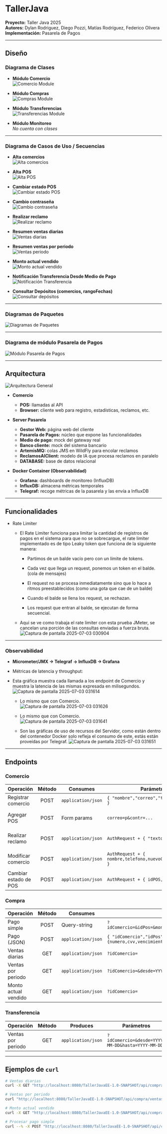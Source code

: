 # TallerJava  
**Proyecto:** Taller Java 2025  
**Autores:** Dylan Rodriguez, Diego Pozzi, Matías Rodríguez, Federico Olivera  
**Implementación:** Pasarela de Pagos  

---

## Diseño

### Diagrama de Clases

- **Módulo Comercio**  
  ![Comercio Module](https://github.com/user-attachments/assets/5a3a3874-a071-4a79-a859-4455eff89e06)

- **Módulo Compras**  
  ![Compras Module](https://github.com/user-attachments/assets/a79c6b3b-1c45-4af1-9dcf-00f11dbba15c)

- **Módulo Transferencias**  
  ![Transferencias Module](https://github.com/user-attachments/assets/f8363053-761c-4963-896e-a8e8c456cb4d)

- **Módulo Monitoreo**  
  *No cuenta con clases*

---

### Diagrama de Casos de Uso / Secuencias

- **Alta comercios**  
  ![Alta comercios](https://github.com/user-attachments/assets/0c396dd2-4d85-4524-8cb8-4824ab5a5455)

- **Alta POS**  
  ![Alta POS](https://github.com/user-attachments/assets/4e3af4ab-c5b7-4144-bac3-6dece8592bbb)

- **Cambiar estado POS**  
  ![Cambiar estado POS](https://github.com/user-attachments/assets/fe49c917-204c-4d75-8d6c-4bd4a0bd86be)

- **Cambio contraseña**  
  ![Cambio contraseña](https://github.com/user-attachments/assets/69ee1c03-8f62-4f33-a5a4-f846fbc6e979)

- **Realizar reclamo**  
  ![Realizar reclamo](https://github.com/user-attachments/assets/89369427-d379-4f0b-bd81-ba17adfa21df)

- **Resumen ventas diarias**  
  ![Ventas diarias](https://github.com/user-attachments/assets/b33f1c1f-c65d-479e-b951-1f0f188e5e02)

- **Resumen ventas por periodo**  
  ![Ventas periodo](https://github.com/user-attachments/assets/e0d8c8bd-19be-4493-90d6-8f886ddcd993)

- **Monto actual vendido**  
  ![Monto actual vendido](https://github.com/user-attachments/assets/03559a2c-cfa3-43c1-9cc4-4bbc6f9bba41)

- **Notificación Transferencia Desde Medio de Pago**  
  ![Notificación Transferencia](https://github.com/user-attachments/assets/eda1561b-69f8-4b02-a90d-f0351ce244ad)

- **Consultar Depósitos (comercios, rangoFechas)**  
  ![Consultar depósitos](https://github.com/user-attachments/assets/e977a37f-f8f2-4584-a17d-28538dc1c81f)

---

### Diagramas de Paquetes

![Diagramas de Paquetes](https://github.com/user-attachments/assets/c87e9676-b949-42dd-a860-beb536cef572)

---

### Diagrama de módulo Pasarela de Pagos

![Módulo Pasarela de Pagos](https://github.com/user-attachments/assets/8bdbd892-1a53-4bf0-981f-c15cb9b36dc2)

---

## Arquitectura

![Arquitectura General](https://github.com/user-attachments/assets/7f2cff00-9f69-490c-a6d7-c964830db0b3)

- **Comercio**  
  - **POS:** llamadas al API  
  - **Browser:** cliente web para registro, estadísticas, reclamos, etc.

- **Server Pasarela**  
  - **Gestor Web:** página web del cliente  
  - **Pasarela de Pagos:** núcleo que expone las funcionalidades  
  - **Medio de pago:** mock del gateway real  
  - **Banco cliente:** mock del sistema bancario  
  - **ArtemisMQ:** colas JMS en WildFly para encolar reclamos  
  - **ReclamosAIClient:** modelo de IA que procesa reclamos en paralelo  
  - **DATABASE:** base de datos relacional

- **Docker Container (Observabilidad)**  
  - **Grafana:** dashboards de monitoreo (InfluxDB)  
  - **InfluxDB:** almacena métricas temporales  
  - **Telegraf:** recoge métricas de la pasarela y las envía a InfluxDB

---

## Funcionalidades

- Rate Limiter
  - El Rate Limiter funciona para limitar la cantidad de registros de pagos en el sistema para que no se sobrecargue, el rate limiter implementado es de tipo Leaky token que funciona de la siguiente manera:
    
    - Partimos de un balde vacío pero con un límite de tokens.

    - Cada vez que llega un request, ponemos un token en el balde. (cola de mensajes)

    - El request no se procesa inmediatamente sino que lo hace a ritmos preestablecidos (como una gota que cae de un balde)

    - Cuando el balde se llena los request, se rechazan.

    - Los request que entran al balde, se ejecutan de forma secuencial.
   
      
  - Aqui se ve como trabaja el rate limiter con esta prueba JMeter, se cancelan una porción de las consultas enviadas a fuerza bruta.   
    ![Captura de pantalla 2025-07-03 030904](https://github.com/user-attachments/assets/ef7d5b5a-eefb-4c75-9a7a-2f8fd665018e)

---

### Observabilidad

- **Micrometer/JMX → Telegraf → InfluxDB → Grafana**  
- Métricas de latencia y throughput:

- Esta gráfica muestra cada llamada a los endpoint de Comercio y muestra la latencia de las mismas expresada en milisegundos.
    ![Captura de pantalla 2025-07-03 031614](https://github.com/user-attachments/assets/96c27f12-a512-4875-88cb-c6260b8764a6)

  - Lo mismo que con Comercio.
    ![Captura de pantalla 2025-07-03 031626](https://github.com/user-attachments/assets/9d65bcb3-f1b4-45d1-9cdd-aca10fb6fc5a)

  - Lo mismo que con Comercio.
    ![Captura de pantalla 2025-07-03 031641](https://github.com/user-attachments/assets/7cc6ef31-4644-45ed-b1a6-c2d218e1bc5e)

  - Son las gráficas de uso de recursos del Servidor, como están dentro del contenedor Docker solo refleja el consumo de este, estás están proveídas por Telegraf.
    ![Captura de pantalla 2025-07-03 031651](https://github.com/user-attachments/assets/4dbaa30e-ac2d-4330-b1ca-5daaf070a3e9)

---

## Endpoints

### Comercio

| Operación             | Método | Consumes           | Parámetros / Body                                        | Respuesta                                              |
|-----------------------|:------:|--------------------|----------------------------------------------------------|--------------------------------------------------------|
| Registrar comercio    | POST   | `application/json` | `{ "nombre","correo","telefono","contrasenia" }`         | `200 OK` — "Registro satisfactorio."                    |
| Agregar POS           | POST   | Form params        | `correo=p&contr=...`                                     | `200 OK` — "POS agregado satisfactoriamente."           |
| Realizar reclamo      | POST   | `application/json` | `AuthRequest + { "texto": "..." }`                       | `200 OK` — "Reclamo realizado satisfactoriamente."      |
| Modificar comercio    | POST   | `application/json` | `AuthRequest + { nombre,telefono,nuevoCorreo,nuevaContrasenia }` | `200 OK` — "Datos modificados satisfactoriamente."      |
| Cambiar estado de POS | POST   | `application/json` | `AuthRequest + { idPOS, estado }`                        | `200 OK` — "Estado del POS modificado satisfactoriamente." |

### Compra

| Operación            | Método | Consumes           | Parámetros / Body                                                                                          | Respuesta                                |
|----------------------|:------:|--------------------|-------------------------------------------------------------------------------------------------------------|------------------------------------------|
| Pago simple          | POST   | Query-string       | `?idComercio=&idPos=&monto=&numero=&cvv=&propietario=&vencimiento=`                                         | `200 OK` — JSON `Compra`                 |
| Pago (JSON)          | POST   | `application/json` | `{ "idComercio","idPos","monto","dataTarjeta":{numero,cvv,vencimiento,propietario} }`                       | `201 Created` — JSON `Compra`            |
| Ventas diarias       | GET    | `application/json` | `?idComercio=`                                                                                              | `200 OK` — `[Compra,…]`                  |
| Ventas por periodo   | GET    | `application/json` | `?idComercio=&desde=YYYY-MM-DD&hasta=YYYY-MM-DD`                                                           | `200 OK` — `[Compra,…]`                  |
| Monto actual vendido | GET    | `application/json` | `?idComercio=`                                                                                              | `200 OK` — `{ "montoActualVendido": float }` |

### Transferencia

| Operación            | Método | Produces           | Parámetros                                      | Respuesta                     |
|----------------------|:------:|--------------------|-------------------------------------------------|-------------------------------|
| Ventas por periodo   | GET    | `application/json` | `?idComercio=&desde=YYYY-MM-DD&hasta=YYYY-MM-DD`| `200 OK` — `[Transferencia,…]` |

---

## Ejemplos de `curl`

```bash
# Ventas diarias
curl -X GET "http://localhost:8080/TallerJavaEE-1.0-SNAPSHOT/api/compra/ventasDiarias?idComercio=1"

# Ventas por periodo
curl "http://localhost:8080/TallerJavaEE-1.0-SNAPSHOT/api/compra/ventasPeriodo?idComercio=1&desde=2025-05-01&hasta=2025-05-23"

# Monto actual vendido
curl -X GET "http://localhost:8080/TallerJavaEE-1.0-SNAPSHOT/api/compra/montoActualVendido?idComercio=1"

# Procesar pago simple
curl --% -X POST "http://localhost:8080/TallerJavaEE-1.0-SNAPSHOT/api/compra/pago-simple?idComercio=1&idPos=1&monto=5400&numero=1232&cvv=143&propietario=Machi&vencimiento=2025-05-30T18:43:45.000Z"
